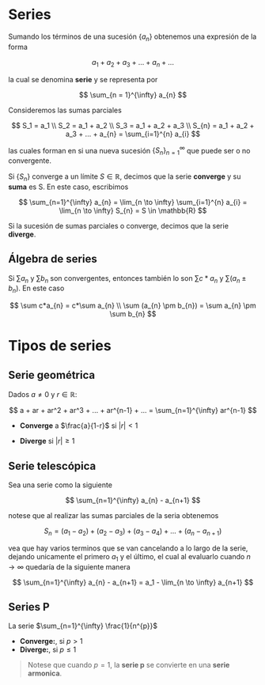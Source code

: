 # Series

Sumando los términos de una sucesión $\{ a_{n} \}$ obtenemos una expresión de la forma

$$
a_1 + a_2 + a_3 + ... + a_{n} + ...
$$

la cual se denomina **serie** y se representa por

$$
\sum_{n = 1}^{\infty} a_{n}
$$

Consideremos las sumas parciales

$$
S_1 = a_1
\\
S_2 = a_1 + a_2
\\
S_3 = a_1 + a_2 + a_3
\\
S_{n} = a_1 + a_2 + a_3 + ... + a_{n} = \sum_{i=1}^{n} a_{i}
$$

las cuales forman en si una nueva sucesión $\{ S_{n} \}_{n=1}^{\infty}$ que puede ser o no convergente.

Si $\{ S_{n} \}$ converge a un límite $S \in \mathbb{R}$, decimos que la serie **converge** y su **suma** es S. En este caso, escribimos

$$
\sum_{n=1}^{\infty} a_{n} = \lim_{n \to \infty} \sum_{i=1}^{n} a_{i} = \lim_{n \to \infty} S_{n} = S \in \mathbb{R}
$$

Si la sucesión de sumas parciales o converge, decimos que la serie **diverge**.

## Álgebra de series

Si $\sum a_{n}$ y $\sum b_{n}$ son convergentes, entonces también lo son $\sum c*a_{n}$ y $\sum (a_{n} \pm b_{n})$. En este caso

$$
\sum c*a_{n} = c*\sum a_{n}
\\
\sum (a_{n} \pm b_{n}) = \sum a_{n} \pm \sum b_{n}
$$

# Tipos de series

## Serie geométrica

Dados $a \neq 0$ y $r \in \mathbb{R}$:

$$
a + ar + ar^2 + ar^3 + ... + ar^{n-1} + ... = \sum_{n=1}^{\infty} ar^{n-1}
$$

* **Converge** a $\frac{a}{1-r}$ si $|r| < 1$

* **Diverge** si $|r| \geq 1$

## Serie telescópica

Sea una serie como la siguiente

$$
\sum_{n=1}^{\infty} a_{n} - a_{n+1}
$$

notese que al realizar las sumas parciales de la seria obtenemos

$$
S_{n} = (a_1 - a_2) + (a_2 - a_3) + (a_3 - a_4) + ... + (a_{n} - a_{n+1})
$$

vea que hay varios terminos que se van cancelando a lo largo de la serie, dejando unicamente el primero $a_1$ y el último, el cual al evaluarlo cuando $n \to \infty$ quedaría de la siguiente manera

$$
\sum_{n=1}^{\infty} a_{n} - a_{n+1} = a_1 - \lim_{n \to \infty} a_{n+1}
$$

## Series P

La serie $\sum_{n=1}^{\infty} \frac{1}{n^{p}}$

* **Converge:**, si $p > 1$
* **Diverge:**, si $p \leq 1$

> Notese que cuando $p = 1$, la **serie p** se convierte en una **serie armonica**.
